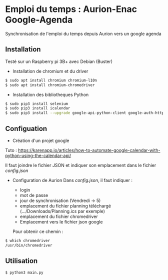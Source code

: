 # Emploi du temps : Aurion-Enac Google-Agenda
Synchronisation de l'emploi du temps depuis Aurion vers un google agenda

## Installation

Testé sur un Raspberry pi 3B+ avec Debian (Buster)

- Installation de chromium et du driver

``` Bash
$ sudo apt install chromium chromium-l10n
$ sudo apt install chromium-chromedriver
```
- Installation des bibliotheques Python

``` Bash
$ sudo pip3 install selenium
$ sudo pip3 install icalendar
$ sudo pip3 install --upgrade google-api-python-client google-auth-httplib2 google-auth-oauthlib
```

## Configuation

- Création d'un projet google

Tuto : https://karenapp.io/articles/how-to-automate-google-calendar-with-python-using-the-calendar-api/

Il faut joindre le fichier JSON et indiquer son emplacement dans le fichier *config.json*

- Configuration de Aurion
Dans *config.json*, il faut indiquer :
  - login 
  - mot de passe 
  - jour de synchronisation (Vendredi -> 5)
  - emplacement du fichier planning téléchargé (.../Downloads/Planning.ics par exemple)
  - emplacement du fichier chromedriver
  - Emplacement vers le fichier json google

  Pour obtenir ce chemin :

``` Bash
$ which chromedriver
/usr/bin/chromedriver
```


## Utilisation

``` Bash
$ python3 main.py
```

